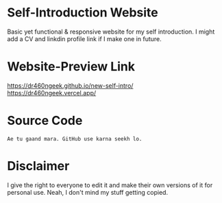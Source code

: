 # Self-Introduction Website
Basic yet functional & responsive website for my self introduction. I might add a CV and linkdin profile link if I make one in future.

# Website-Preview Link

https://dr460ngeek.github.io/new-self-intro/
https://dr460ngeek.vercel.app/

# Source Code 

```Ae tu gaand mara. GitHub use karna seekh lo.```

# Disclaimer
I give the right to everyone to edit it and make their own versions of it for personal use. Neah, I don't mind my stuff getting copied.
